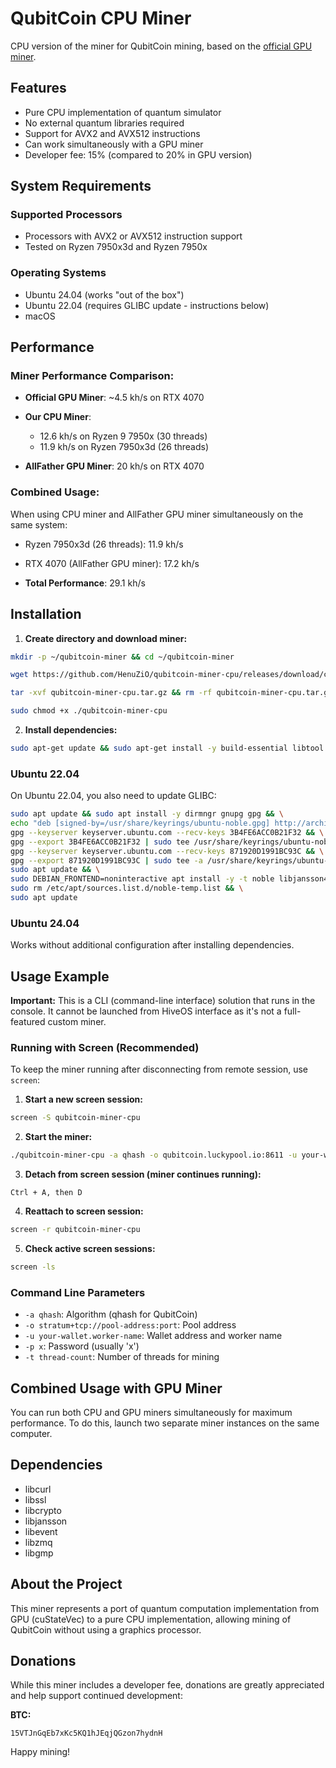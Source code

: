 # QubitCoin CPU Miner

CPU version of the miner for QubitCoin mining, based on the [official GPU miner](https://github.com/super-quantum/qubitcoin-miner).

## Features

- Pure CPU implementation of quantum simulator
- No external quantum libraries required
- Support for AVX2 and AVX512 instructions
- Can work simultaneously with a GPU miner
- Developer fee: 15% (compared to 20% in GPU version)

## System Requirements

### Supported Processors

- Processors with AVX2 or AVX512 instruction support
- Tested on Ryzen 7950x3d and Ryzen 7950x

### Operating Systems

- Ubuntu 24.04 (works "out of the box")
- Ubuntu 22.04 (requires GLIBC update - instructions below)
- macOS

## Performance

### Miner Performance Comparison:

- **Official GPU Miner**: ~4.5 kh/s on RTX 4070

- **Our CPU Miner**:

  - 12.6 kh/s on Ryzen 9 7950x (30 threads)
  - 11.9 kh/s on Ryzen 7950x3d (26 threads)

- **AllFather GPU Miner**: 20 kh/s on RTX 4070

### Combined Usage:

When using CPU miner and AllFather GPU miner simultaneously on the same system:

- Ryzen 7950x3d (26 threads): 11.9 kh/s
- RTX 4070 (AllFather GPU miner): 17.2 kh/s

- **Total Performance**: 29.1 kh/s

## Installation

1. **Create directory and download miner:**

```bash
mkdir -p ~/qubitcoin-miner && cd ~/qubitcoin-miner
```

```bash
wget https://github.com/HenuZiO/qubitcoin-miner-cpu/releases/download/cpu-1.0.0/qubitcoin-miner-cpu.tar.gz
```

```bash
tar -xvf qubitcoin-miner-cpu.tar.gz && rm -rf qubitcoin-miner-cpu.tar.gz
```

```bash
sudo chmod +x ./qubitcoin-miner-cpu
```

2. **Install dependencies:**

```bash
sudo apt-get update && sudo apt-get install -y build-essential libtool autotools-dev automake pkg-config bsdmainutils python3 libevent-dev libboost-dev libsqlite3-dev libminiupnpc-dev libnatpmp-dev libzmq3-dev systemtap-sdt-dev
```

### Ubuntu 22.04

On Ubuntu 22.04, you also need to update GLIBC:

```bash
sudo apt update && sudo apt install -y dirmngr gnupg gpg && \
echo "deb [signed-by=/usr/share/keyrings/ubuntu-noble.gpg] http://archive.ubuntu.com/ubuntu noble main universe" | sudo tee /etc/apt/sources.list.d/noble-temp.list && \
gpg --keyserver keyserver.ubuntu.com --recv-keys 3B4FE6ACC0B21F32 && \
gpg --export 3B4FE6ACC0B21F32 | sudo tee /usr/share/keyrings/ubuntu-noble.gpg > /dev/null && \
gpg --keyserver keyserver.ubuntu.com --recv-keys 871920D1991BC93C && \
gpg --export 871920D1991BC93C | sudo tee -a /usr/share/keyrings/ubuntu-noble.gpg > /dev/null && \
sudo apt update && \
sudo DEBIAN_FRONTEND=noninteractive apt install -y -t noble libjansson4 libstdc++6 && \
sudo rm /etc/apt/sources.list.d/noble-temp.list && \
sudo apt update
```

### Ubuntu 24.04

Works without additional configuration after installing dependencies.

## Usage Example

**Important:** This is a CLI (command-line interface) solution that runs in the console. It cannot be launched from HiveOS interface as it's not a full-featured custom miner.

### Running with Screen (Recommended)

To keep the miner running after disconnecting from remote session, use `screen`:

1. **Start a new screen session:**

```bash
screen -S qubitcoin-miner-cpu
```

2. **Start the miner:**

```bash
./qubitcoin-miner-cpu -a qhash -o qubitcoin.luckypool.io:8611 -u your-wallet.worker -t thread-count
```

3. **Detach from screen session (miner continues running):**

```
Ctrl + A, then D
```

4. **Reattach to screen session:**

```bash
screen -r qubitcoin-miner-cpu
```

5. **Check active screen sessions:**

```bash
screen -ls
```

### Command Line Parameters

- `-a qhash`: Algorithm (qhash for QubitCoin)
- `-o stratum+tcp://pool-address:port`: Pool address
- `-u your-wallet.worker-name`: Wallet address and worker name
- `-p x`: Password (usually 'x')
- `-t thread-count`: Number of threads for mining

## Combined Usage with GPU Miner

You can run both CPU and GPU miners simultaneously for maximum performance. To do this, launch two separate miner instances on the same computer.

## Dependencies

- libcurl
- libssl
- libcrypto
- libjansson
- libevent
- libzmq
- libgmp

## About the Project

This miner represents a port of quantum computation implementation from GPU (cuStateVec) to a pure CPU implementation, allowing mining of QubitCoin without using a graphics processor.

## Donations

While this miner includes a developer fee, donations are greatly appreciated and help support continued development:

**BTC:**

```
15VTJnGqEb7xKc5KQ1hJEqjQGzon7hydnH
```

Happy mining!
